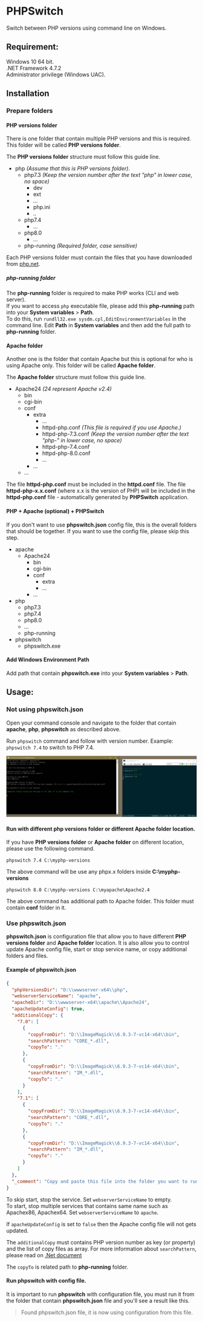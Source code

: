 ﻿# PHPSwitch

Switch between PHP versions using command line on Windows.

## Requirement:
Windows 10 64 bit.<br>
.NET Framework 4.7.2<br>
Administrator privilege (Windows UAC).

## Installation

### Prepare folders
#### PHP versions folder
There is one folder that contain multiple PHP versions and this is required. This folder will be called **PHP versions folder**.

The **PHP versions folder** structure must follow this guide line.

* php *(Assume that this is PHP versions folder)*.
	* php7.3 *(Keep the version number after the text "php" in lower case, no space)*
		* dev
		* ext
		* *...*
		* php.ini
		* *..*
     * php7.4
     	* *...*
     * php8.0
       * *...*
	 * php-running *(Required folder, case sensitive)*

Each PHP versions folder must contain the files that you have downloaded from [php.net](https://php.net).

##### php-running folder
The **php-running** folder is required to make PHP works (CLI and web server).<br>
If you want to access `php` executable file, please add this **php-running** path into your **System variables** > **Path**.<br>
To do this, run `rundll32.exe sysdm.cpl,EditEnvironmentVariables` in the command line. Edit **Path** in **System variables** and then add the full path to **php-running** folder.

#### Apache folder
Another one is the folder that contain Apache but this is optional for who is using Apache only. This folder will be called **Apache folder**.

The **Apache folder** structure must follow this guide line.

* Apache24 *(24 represent Apache v2.4)*
	* bin
	* cgi-bin
	* conf
		* extra
			* *...*
			* httpd-php.conf *(This file is required if you use Apache.)*
			* httpd-php-7.3.conf *(Keep the version number after the text "php-" in lower case, no space)*
			* httpd-php-7.4.conf
			* httpd-php-8.0.conf
			* *...*
		* *...*
	* *...*

The file **httpd-php.conf** must be included in the **httpd.conf** file. The file **httpd-php-x.x.conf** (where x.x is the version of PHP) will be included in the **httpd-php.conf** file -  automatically generated by **PHPSwitch** application.

#### PHP + Apache (optional) + PHPSwitch
If you don't want to use **phpswitch.json** config file, this is the overall folders that should be together.
If you want to use the config file, please skip this step.

* apache
	* Apache24
		* bin
		* cgi-bin
		* conf
			* extra
			* *...*
        * *...*
* php
	* php7.3
	* php7.4
	* php8.0
	* *...*
	* php-running
* phpswitch
	* phpswitch.exe

#### Add Windows Environment Path

Add path that contain **phpswitch.exe** into your **System variables** > **Path**.

## Usage:
### Not using phpswitch.json
Open your command console and navigate to the folder that contain **apache**, **php**, **phpswitch** as described above.

Run `phpswitch` command and follow with version number. Example: `phpswitch 7.4` to switch to PHP 7.4.

![PHPSwitch Screenshot](.web-assets/phpswitch0.1-screenshot-01.jpg)

#### Run with different php versions folder or different Apache folder location.

If you have **PHP versions folder** or **Apache folder** on different location, please use the following command.

```
phpswitch 7.4 C:\myphp-versions
```
The above command will be use any phpx.x folders inside **C:\myphp-versions**

```
phpswitch 8.0 C:\myphp-versions C:\myapache\Apache2.4
```
The above command has additional path to Apache folder. This folder must contain **conf** folder in it.

### Use phpswitch.json

**phpswitch.json** is configuration file that allow you to have different **PHP versions folder** and **Apache folder** location. It is also allow you to control update Apache config file, start or stop service name, or copy additional folders and files.

#### Example of phpswitch.json
```json
{
  "phpVersionsDir": "D:\\wwwserver-x64\\php",
  "webserverServiceName": "apache",
  "apacheDir": "D:\\wwwserver-x64\\apache\\Apache24",
  "apacheUpdateConfig": true,
  "additionalCopy": {
    "7.0": [
      {
        "copyFromDir": "D:\\ImageMagick\\6.9.3-7-vc14-x64\\bin",
        "searchPattern": "CORE_*.dll",
        "copyTo": "."
      },
      {
        "copyFromDir": "D:\\ImageMagick\\6.9.3-7-vc14-x64\\bin",
        "searchPattern": "IM_*.dll",
        "copyTo": "."
      }
    ],
    "7.1": [
      {
        "copyFromDir": "D:\\ImageMagick\\6.9.3-7-vc14-x64\\bin",
        "searchPattern": "CORE_*.dll",
        "copyTo": "."
      },
      {
        "copyFromDir": "D:\\ImageMagick\\6.9.3-7-vc14-x64\\bin",
        "searchPattern": "IM_*.dll",
        "copyTo": "."
      }
    ]
  },
  "_comment": "Copy and paste this file into the folder you want to run the `phpswitch` command. Modify path above to your real path. Then run the `phpswitch` command without php and apache arguments."
}
```
To skip start, stop the service. Set `webserverServiceName` to empty.<br>
To start, stop multiple services that contains same name such as Apachex86, Apachex64. Set `webserverServiceName` to `apache`.

If `apacheUpdateConfig` is set to `false` then the Apache config file will not gets updated.

The `additionalCopy` must contains PHP version number as key (or property) and the list of copy files as array. For more information about `searchPattern`, please read on [.Net document](https://docs.microsoft.com/en-us/dotnet/api/system.io.directory.getdirectories?view=net-5.0#System_IO_Directory_GetDirectories_System_String_System_String_)

The `copyTo` is related path to **php-running** folder.

#### Run phpswitch with config file.

It is important to run **phpswitch** with configuration file, you must run it from the folder that contain **phpswitch.json** file and you'll see a result like this.

> Found phpswitch.json file, it is now using configuration from this file.